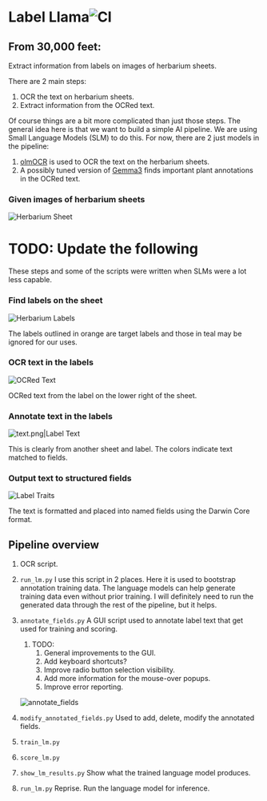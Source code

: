 # Label Llama![CI](https://github.com/rafelafrance/LabelLlama/workflows/CI/badge.svg)
## From 30,000 feet:
Extract information from labels on images of herbarium sheets.

There are 2 main steps:
1. OCR the text on herbarium sheets.
2. Extract information from the OCRed text.

Of course things are a bit more complicated than just those steps. The general idea here is that we want to build a simple AI pipeline. We are using Small Language Models (SLM) to do this. For now, there are 2 just models in the pipeline:
1. [olmOCR](https://olmocr.allenai.org/) is used to OCR the text on the herbarium sheets.
2. A possibly tuned version of [Gemma3](https://deepmind.google/models/gemma/gemma-3/) finds important plant annotations in the OCRed text.

### Given images of herbarium sheets
![Herbarium Sheet](assets/sheet.jpg)

# TODO: Update the following

These steps and some of the scripts were written when SLMs were a lot less capable.

### Find labels on the sheet
![Herbarium Labels](assets/show_labels.png)

The labels outlined in orange are target labels and those in teal may be ignored for our uses.

### OCR text in the labels
![OCRed Text](assets/show_ocr_text.png)

OCRed text from the label on the lower right of the sheet.

### Annotate text in the labels
![text.png|Label Text](assets/text.png)

This is clearly from another sheet and label. The colors indicate text matched to fields.

### Output text to structured fields
![Label Traits](assets/traits.png)

The text is formatted and placed into named fields using the Darwin Core format.

## Pipeline overview

1. OCR script.
2. `run_lm.py` I use this script in 2 places. Here it is used to bootstrap annotation training data. The language models can help generate training data even without prior training. I will definitely need to run the generated data through the rest of the pipeline, but it helps.
3. `annotate_fields.py` A GUI script used to annotate label text that get used for training and scoring.
    1. TODO:
        1. General improvements to the GUI.
        2. Add keyboard shortcuts?
        3. Improve radio button selection visibility.
        4. Add more information for the mouse-over popups.
        5. Improve error reporting.

    ![annotate_fields](assets/annotate_fields.png)

4. `modify_annotated_fields.py` Used to add, delete, modify the annotated fields.
5. `train_lm.py`
6. `score_lm.py`
7. `show_lm_results.py` Show what the trained language model produces.
8. `run_lm.py` Reprise. Run the language model for inference.
